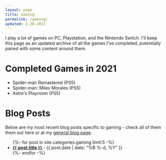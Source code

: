 ```yaml
---
layout: page
title: Gaming
permalink: /gaming/
updated: 2-20-2021
---
```


I play a lot of games on PC, Playstation, and the Nintendo Switch. I'll keep this page as an updated archive of all the games I've completed, potentially paired with some content around them.

# Completed Games in 2021

* Spider-man Remastered (PS5)
* Spider-man: Miles Morales (PS5)
* Astro's Playroom (PS5)

# Blog Posts
<!-- TODO: Update these links. -->
Below are my most recent blog posts specific to gaming - check all of them them out here or at my [general blog page](/blog).

<ul>
    {%- for post in site.categories.gaming limit:5 -%}
        <li>
        <a href="{{ post.url }}">
            <b>
              {{ post.title }}
            </b>
          </a>-
          <time>{{ post.date | date: "%B %-d, %Y" }}</time>
    </li>
    {%- endfor -%}
<ul>